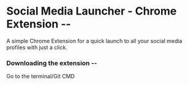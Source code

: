 # Social Media Launcher - Chrome Extension --
A simple Chrome Extension for a quick launch to all your social media profiles with just a click.

### Downloading the extension --
Go to the terminal/Git CMD
